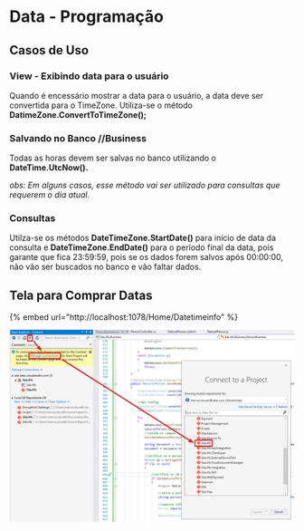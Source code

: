 # Data - Programação

## Casos de Uso

### View - Exibindo data para o usuário

Quando é encessário mostrar a data para o usuário, a data deve ser convertida para o TimeZone. Utiliza-se o método **DatimeZone.ConvertToTimeZone\(\);**

### **Salvando no Banco //Business**

Todas as horas devem ser salvas no banco utilizando o **DateTime.UtcNow\(\).**

_obs: Em alguns casos, esse método vai ser utilizado para consultas que requerem o dia atual._

### **Consultas**

Utilza-se os métodos **DateTimeZone.StartDate\(\)** para início de data da consulta e **DateTimeZone.EndDate\(\)** para o período final da data, pois garante que fica 23:59:59, pois se os dados forem salvos após 00:00:00, não vão ser buscados no banco e vão faltar dados.

## Tela para Comprar Datas

{% embed url="http://localhost:1078/Home/Datetimeinfo" %}

![](../.gitbook/assets/image%20%283%29.png)

